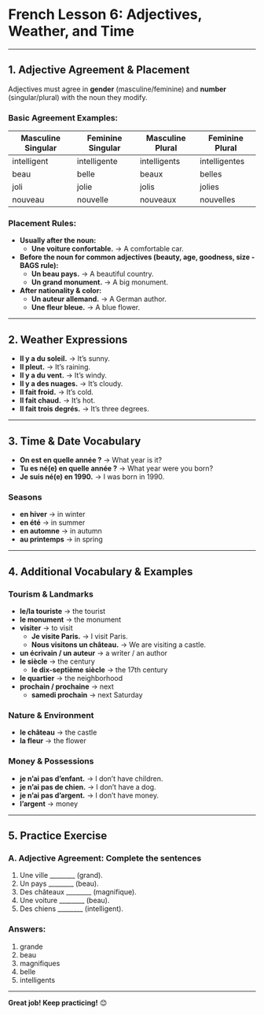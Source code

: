 # French Lesson 6: Adjectives, Weather, and Time

---

## 1. Adjective Agreement & Placement
Adjectives must agree in **gender** (masculine/feminine) and **number** (singular/plural) with the noun they modify.

### Basic Agreement Examples:
| Masculine Singular | Feminine Singular | Masculine Plural | Feminine Plural |
|--------------------|-------------------|------------------|-----------------|
| intelligent        | intelligente      | intelligents     | intelligentes   |
| beau               | belle             | beaux            | belles          |
| joli               | jolie             | jolis            | jolies          |
| nouveau            | nouvelle          | nouveaux         | nouvelles       |

### Placement Rules:
- **Usually after the noun:**  
  - **Une voiture confortable.** → A comfortable car.  
- **Before the noun for common adjectives (beauty, age, goodness, size - BAGS rule):**  
  - **Un beau pays.** → A beautiful country.  
  - **Un grand monument.** → A big monument.  
- **After nationality & color:**  
  - **Un auteur allemand.** → A German author.  
  - **Une fleur bleue.** → A blue flower.  

---

## 2. Weather Expressions

- **Il y a du soleil.** → It’s sunny.  
- **Il pleut.** → It’s raining.  
- **Il y a du vent.** → It’s windy.  
- **Il y a des nuages.** → It’s cloudy.  
- **Il fait froid.** → It’s cold.  
- **Il fait chaud.** → It’s hot.  
- **Il fait trois degrés.** → It’s three degrees.  

---

## 3. Time & Date Vocabulary

- **On est en quelle année ?** → What year is it?  
- **Tu es né(e) en quelle année ?** → What year were you born?  
- **Je suis né(e) en 1990.** → I was born in 1990.  

### Seasons
- **en hiver** → in winter  
- **en été** → in summer  
- **en automne** → in autumn  
- **au printemps** → in spring  

---

## 4. Additional Vocabulary & Examples

### Tourism & Landmarks
- **le/la touriste** → the tourist  
- **le monument** → the monument  
- **visiter** → to visit  
  - **Je visite Paris.** → I visit Paris.  
  - **Nous visitons un château.** → We are visiting a castle.  
- **un écrivain / un auteur** → a writer / an author  
- **le siècle** → the century  
  - **le dix-septième siècle** → the 17th century  
- **le quartier** → the neighborhood  
- **prochain / prochaine** → next  
  - **samedi prochain** → next Saturday  

### Nature & Environment
- **le château** → the castle  
- **la fleur** → the flower  

### Money & Possessions
- **je n’ai pas d’enfant.** → I don’t have children.  
- **je n’ai pas de chien.** → I don’t have a dog.  
- **je n’ai pas d’argent.** → I don’t have money.  
- **l’argent** → money  

---

## 5. Practice Exercise

### A. Adjective Agreement: Complete the sentences
1. Une ville ________ (grand).  
2. Un pays ________ (beau).  
3. Des châteaux ________ (magnifique).  
4. Une voiture ________ (beau).  
5. Des chiens ________ (intelligent).  

### Answers:
1) grande  
2) beau  
3) magnifiques  
4) belle  
5) intelligents  

---

**Great job! Keep practicing!** 😊
